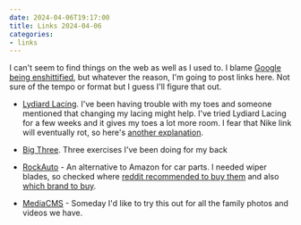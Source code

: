 ```yaml
---
date: 2024-04-06T19:17:00
title: Links 2024-04-06
categories:
- links
---
```


I can't seem to find things on the web as well as I used to. I blame [Google being
enshittified](https://pluralistic.net/2024/04/04/teach-me-how-to-shruggie/#kagi), but
whatever the reason, I'm going to post links here. Not sure of the tempo or format but I
guess I'll figure that out.

* [Lydiard Lacing](https://www.nike.com/a/running-shoe-lacing-techniques). I've been having trouble with my toes and someone mentioned that
  changing my lacing might help. I've tried Lydiard Lacing for a few weeks and it gives
  my toes a lot more room. I fear that Nike link will
  eventually rot, so here's [another explanation](https://www.fieggen.com/shoelace/straightbarlacing.htm).

* [Big Three](https://www.chirocentre.com.au/stuart-mcgills-big-three-low-back-exercises/). Three exercises I've been doing for my back

* [RockAuto](https://www.rockauto.com/) -  An alternative to Amazon for car parts. I
  needed wiper blades, so checked where [reddit recommended to buy them](https://www.reddit.com/r/cars/comments/m85oc8/whats_your_favorite_website_to_buy_parts_from_and/)
  and also [which brand to buy](https://www.reddit.com/r/BuyItForLife/comments/120synn/any_good_wiper_blades/).

* [MediaCMS](https://www.reddit.com/r/selfhosted/comments/pagkh8/mediacms_a_modern_fully_featured_open_source/) -
  Someday I'd like to try this out for all the family photos and videos we have.
